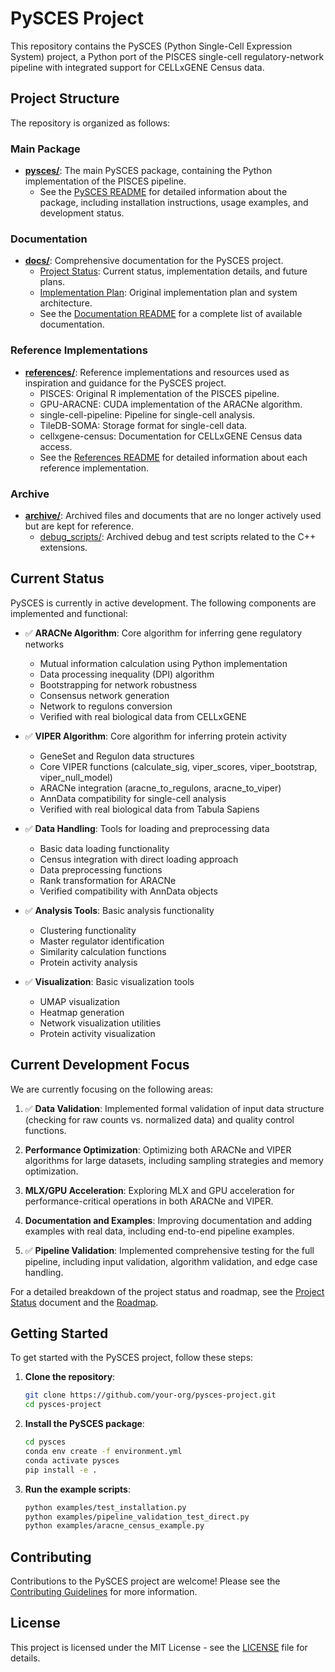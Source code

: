 # PySCES Project

This repository contains the PySCES (Python Single-Cell Expression System) project, a Python port of the PISCES single-cell regulatory-network pipeline with integrated support for CELLxGENE Census data.

## Project Structure

The repository is organized as follows:

### Main Package

- **[pysces/](pysces/)**: The main PySCES package, containing the Python implementation of the PISCES pipeline.
  - See the [PySCES README](pysces/README.md) for detailed information about the package, including installation instructions, usage examples, and development status.

### Documentation

- **[docs/](docs/)**: Comprehensive documentation for the PySCES project.
  - [Project Status](docs/PySCES_Project_Status.md): Current status, implementation details, and future plans.
  - [Implementation Plan](docs/pysces_implementation_plan.md): Original implementation plan and system architecture.
  - See the [Documentation README](docs/README.md) for a complete list of available documentation.

### Reference Implementations

- **[references/](references/)**: Reference implementations and resources used as inspiration and guidance for the PySCES project.
  - PISCES: Original R implementation of the PISCES pipeline.
  - GPU-ARACNE: CUDA implementation of the ARACNe algorithm.
  - single-cell-pipeline: Pipeline for single-cell analysis.
  - TileDB-SOMA: Storage format for single-cell data.
  - cellxgene-census: Documentation for CELLxGENE Census data access.
  - See the [References README](references/README.md) for detailed information about each reference implementation.

### Archive

- **[archive/](archive/)**: Archived files and documents that are no longer actively used but are kept for reference.
  - [debug_scripts/](archive/debug_scripts/): Archived debug and test scripts related to the C++ extensions.

## Current Status

PySCES is currently in active development. The following components are implemented and functional:

- ✅ **ARACNe Algorithm**: Core algorithm for inferring gene regulatory networks
  - Mutual information calculation using Python implementation
  - Data processing inequality (DPI) algorithm
  - Bootstrapping for network robustness
  - Consensus network generation
  - Network to regulons conversion
  - Verified with real biological data from CELLxGENE

- ✅ **VIPER Algorithm**: Core algorithm for inferring protein activity
  - GeneSet and Regulon data structures
  - Core VIPER functions (calculate_sig, viper_scores, viper_bootstrap, viper_null_model)
  - ARACNe integration (aracne_to_regulons, aracne_to_viper)
  - AnnData compatibility for single-cell analysis
  - Verified with real biological data from Tabula Sapiens

- ✅ **Data Handling**: Tools for loading and preprocessing data
  - Basic data loading functionality
  - Census integration with direct loading approach
  - Data preprocessing functions
  - Rank transformation for ARACNe
  - Verified compatibility with AnnData objects

- ✅ **Analysis Tools**: Basic analysis functionality
  - Clustering functionality
  - Master regulator identification
  - Similarity calculation functions
  - Protein activity analysis

- ✅ **Visualization**: Basic visualization tools
  - UMAP visualization
  - Heatmap generation
  - Network visualization utilities
  - Protein activity visualization

## Current Development Focus

We are currently focusing on the following areas:

1. ✅ **Data Validation**: Implemented formal validation of input data structure (checking for raw counts vs. normalized data) and quality control functions.

2. **Performance Optimization**: Optimizing both ARACNe and VIPER algorithms for large datasets, including sampling strategies and memory optimization.

3. **MLX/GPU Acceleration**: Exploring MLX and GPU acceleration for performance-critical operations in both ARACNe and VIPER.

4. **Documentation and Examples**: Improving documentation and adding examples with real data, including end-to-end pipeline examples.

5. ✅ **Pipeline Validation**: Implemented comprehensive testing for the full pipeline, including input validation, algorithm validation, and edge case handling.

For a detailed breakdown of the project status and roadmap, see the [Project Status](docs/PySCES_Project_Status.md) document and the [Roadmap](pysces/ROADMAP.md).

## Getting Started

To get started with the PySCES project, follow these steps:

1. **Clone the repository**:
   ```bash
   git clone https://github.com/your-org/pysces-project.git
   cd pysces-project
   ```

2. **Install the PySCES package**:
   ```bash
   cd pysces
   conda env create -f environment.yml
   conda activate pysces
   pip install -e .
   ```

3. **Run the example scripts**:
   ```bash
   python examples/test_installation.py
   python examples/pipeline_validation_test_direct.py
   python examples/aracne_census_example.py
   ```

## Contributing

Contributions to the PySCES project are welcome! Please see the [Contributing Guidelines](pysces/CONTRIBUTING.md) for more information.

## License

This project is licensed under the MIT License - see the [LICENSE](LICENSE) file for details.

